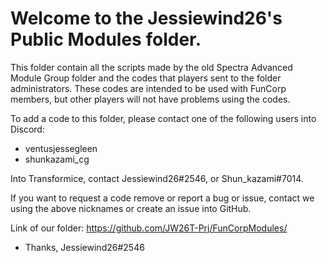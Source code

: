 # Welcome to the Jessiewind26's Public Modules folder.

This folder contain all the scripts made by the old Spectra Advanced Module Group folder and the codes that players sent to the folder administrators.
These codes are intended to be used with FunCorp members, but other players will not have problems using the codes.

To add a code to this folder, please contact one of the following users into Discord:
- ventusjessegleen
- shunkazami_cg

Into Transformice, contact Jessiewind26#2546, or Shun_kazami#7014.

If you want to request a code remove or report a bug or issue, contact we using the above nicknames or create an issue into GitHub.

Link of our folder:
https://github.com/JW26T-Prj/FunCorpModules/

- Thanks, Jessiewind26#2546
